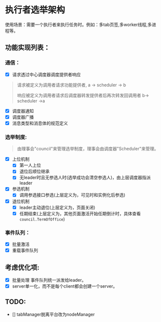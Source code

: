 # 执行者选举架构

使用场景：需要一个执行者来执行任务时。例如：多tab页签,多worker线程,多进程等。

## 功能实现列表：

### 通信：

- [x] 请求透过中心调度器调度提供者响应

> 请求被定义为调用者请求功能提供者, a -> scheduler -> b
>
> 响应被定义为调用者请求后调度器转发提供者后再次转发回调用者 b-> scheduler ->a

- [x] 调度器通知
- [x] 调度器广播
- [x] 消息类型和消息体的规范定义

### 选举制度:

> 由理事会"council"来管理选举制度，理事会由调度器"Scheduler"来管理。

- [x] 上位机制
  - [x] 第一人上位
  - [x] 退位后顺位继承
  - [x] 无leader时且无参选人时(选举成功会清空参选人)，由上层调度器指派leader
- [x] 参选机制
  - [x] 调用参选接口参选(上层定义为，可见时和实例化后参选)
- [x] 退位机制
  - [x] leader主动退位(上层定义为，页面关闭)
  - [x] 任期结束(上层定义为，其他页面激活开始任期倒计时，具体查看`council.TermOfOffice`)

### 事件队列：

- [x] 批量激活
- [x] 重载事件队列

## 考虑优化项:

- [x] 批量处理 事件队列统一派发给leader。
- [x] server单一化，而不是每个client都会创建一个server。

## TODO:

- [] tabManager脱离平台改为nodeManager
